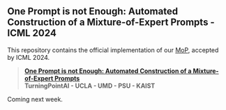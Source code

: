 ## One Prompt is not Enough: Automated Construction of a Mixture-of-Expert Prompts - ICML 2024

This repository contains the official implementation of our [MoP](https://arxiv.org/abs/2407.00256), accepted by ICML 2024.

> [**One Prompt is not Enough: Automated Construction of a Mixture-of-Expert Prompts**](https://arxiv.org/abs/2407.00256)
> <br>**TurningPointAI - UCLA - UMD - PSU - KAIST**<br>

Coming next week.
